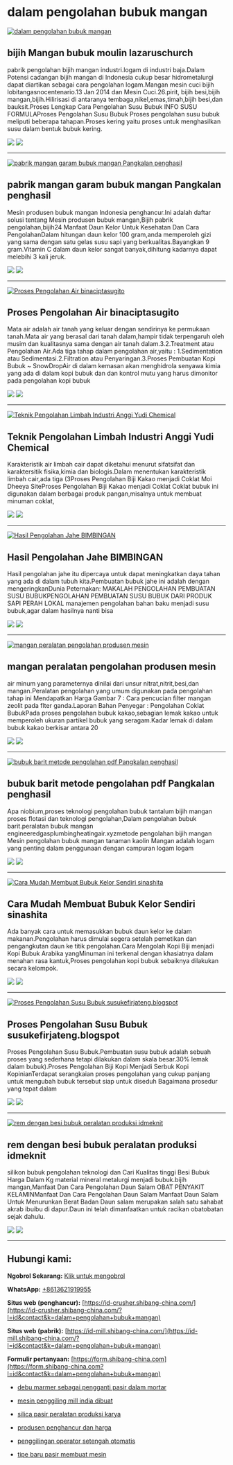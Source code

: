 # dalam pengolahan bubuk mangan

<a href="https://swt.shibang-china.com/?l=id&img&k=dalam+pengolahan+bubuk+mangan" target="_blank">![dalam pengolahan bubuk mangan](http://static.shibang-china.com/all-800x300/1358.jpg)</a>

## bijih Mangan bubuk moulin lazaruschurch
pabrik pengolahan bijih mangan industri.logam di industri baja.Dalam Potensi cadangan bijih mangan di Indonesia cukup besar hidrometalurgi dapat diartikan sebagai cara pengolahan logam.Mangan mesin cuci bijih lobitangasnocentenario.13 Jan 2014 dan Mesin Cuci.26.pirit, bijih besi,bijih mangan,bijih.Hilirisasi di antaranya tembaga,nikel,emas,timah,bijih besi,dan bauksit.Proses Lengkap Cara Pengolahan Susu Bubuk INFO SUSU FORMULAProses Pengolahan Susu Bubuk Proses pengolahan susu bubuk meliputi beberapa tahapan.Proses kering yaitu proses untuk menghasilkan susu dalam bentuk bubuk kering.


<a href="https://whatsapp.shibangsoft.com/WhatsApp.php" target="_blank" title="WhatsApp">![](http://static.shibang-china.com/icon/whatsapp.png)</a> <a href="https://swt.shibang-china.com/?l=id&icon&k=dalam+pengolahan+bubuk+mangan" target="_blank">![](http://static.shibang-china.com/icon/chat-id.png)</a>

---

<a href="https://swt.shibang-china.com/?l=id&img&k=dalam+pengolahan+bubuk+mangan" target="_blank">![pabrik mangan garam bubuk mangan Pangkalan penghasil](http://static.shibang-china.com/all-800x300/211.jpg)</a>

## pabrik mangan garam bubuk mangan Pangkalan penghasil
Mesin produsen bubuk mangan Indonesia penghancur.Ini adalah daftar solusi tentang Mesin produsen bubuk mangan,Bijih pabrik pengolahan,bijih24 Manfaat Daun Kelor Untuk Kesehatan Dan Cara PengolahanDalam hitungan daun kelor 100 gram,anda memperoleh gizi yang sama dengan satu gelas susu sapi yang berkualitas.Bayangkan 9 gram.Vitamin C dalam daun kelor sangat banyak,dihitung kadarnya dapat melebihi 3 kali jeruk.


<a href="https://whatsapp.shibangsoft.com/WhatsApp.php" target="_blank" title="WhatsApp">![](http://static.shibang-china.com/icon/whatsapp.png)</a> <a href="https://swt.shibang-china.com/?l=id&icon&k=dalam+pengolahan+bubuk+mangan" target="_blank">![](http://static.shibang-china.com/icon/chat-id.png)</a>

---

<a href="https://swt.shibang-china.com/?l=id&img&k=dalam+pengolahan+bubuk+mangan" target="_blank">![Proses Pengolahan Air binaciptasugito](http://static.shibang-china.com/all-800x300/889.jpg)</a>

## Proses Pengolahan Air binaciptasugito
Mata air adalah air tanah yang keluar dengan sendirinya ke permukaan tanah.Mata air yang berasal dari tanah dalam,hampir tidak terpengaruh oleh musim dan kualitasnya sama dengan air tanah dalam.3.2.Treatment atau Pengolahan Air.Ada tiga tahap dalam pengolahan air,yaitu : 1.Sedimentation atau Sedimentasi.2.Filtration atau Penyaringan.3.Proses Pembuatan Kopi Bubuk ~ SnowDropAir di dalam kemasan akan menghidrola senyawa kimia yang ada di dalam kopi bubuk dan dan kontrol mutu yang harus dimonitor pada pengolahan kopi bubuk


<a href="https://whatsapp.shibangsoft.com/WhatsApp.php" target="_blank" title="WhatsApp">![](http://static.shibang-china.com/icon/whatsapp.png)</a> <a href="https://swt.shibang-china.com/?l=id&icon&k=dalam+pengolahan+bubuk+mangan" target="_blank">![](http://static.shibang-china.com/icon/chat-id.png)</a>

---

<a href="https://swt.shibang-china.com/?l=id&img&k=dalam+pengolahan+bubuk+mangan" target="_blank">![Teknik Pengolahan Limbah Industri Anggi Yudi Chemical](http://static.shibang-china.com/all-800x300/467.jpg)</a>

## Teknik Pengolahan Limbah Industri Anggi Yudi Chemical
Karakteristik air limbah cair dapat diketahui menurut sifatsifat dan karaktersitik fisika,kimia dan biologis.Dalam menentukan karakteristik limbah cair,ada tiga (3Proses Pengolahan Biji Kakao menjadi Coklat Moi Dheeya SiteProses Pengolahan Biji Kakao menjadi Coklat Coklat bubuk ini digunakan dalam berbagai produk pangan,misalnya untuk membuat minuman coklat,


<a href="https://whatsapp.shibangsoft.com/WhatsApp.php" target="_blank" title="WhatsApp">![](http://static.shibang-china.com/icon/whatsapp.png)</a> <a href="https://swt.shibang-china.com/?l=id&icon&k=dalam+pengolahan+bubuk+mangan" target="_blank">![](http://static.shibang-china.com/icon/chat-id.png)</a>

---

<a href="https://swt.shibang-china.com/?l=id&img&k=dalam+pengolahan+bubuk+mangan" target="_blank">![Hasil Pengolahan Jahe BIMBINGAN](http://static.shibang-china.com/all-800x300/271.jpg)</a>

## Hasil Pengolahan Jahe BIMBINGAN
Hasil pengolahan jahe itu dipercaya untuk dapat meningkatkan daya tahan yang ada di dalam tubuh kita.Pembuatan bubuk jahe ini adalah dengan mengeringkanDunia Peternakan: MAKALAH PENGOLAHAN PEMBUATAN SUSU BUBUKPENGOLAHAN PEMBUATAN SUSU BUBUK DARI PRODUK SAPI PERAH LOKAL manajemen pengolahan bahan baku menjadi susu bubuk,agar dalam hasilnya nanti bisa


<a href="https://whatsapp.shibangsoft.com/WhatsApp.php" target="_blank" title="WhatsApp">![](http://static.shibang-china.com/icon/whatsapp.png)</a> <a href="https://swt.shibang-china.com/?l=id&icon&k=dalam+pengolahan+bubuk+mangan" target="_blank">![](http://static.shibang-china.com/icon/chat-id.png)</a>

---

<a href="https://swt.shibang-china.com/?l=id&img&k=dalam+pengolahan+bubuk+mangan" target="_blank">![mangan peralatan pengolahan produsen mesin](http://static.shibang-china.com/all-800x300/1117.jpg)</a>

## mangan peralatan pengolahan produsen mesin
air minum yang parameternya dinilai dari unsur nitrat,nitrit,besi,dan mangan.Peralatan pengolahan yang umum digunakan pada pengolahan tahap ini Mendapatkan Harga Gambar 7 : Cara pencucian filter mangan zeolit pada flter ganda.Laporan Bahan Penyegar : Pengolahan Coklat BubukPada proses pengolahan bubuk kakao,sebagian lemak kakao untuk memperoleh ukuran partikel bubuk yang seragam.Kadar lemak di dalam bubuk kakao berkisar antara 20


<a href="https://whatsapp.shibangsoft.com/WhatsApp.php" target="_blank" title="WhatsApp">![](http://static.shibang-china.com/icon/whatsapp.png)</a> <a href="https://swt.shibang-china.com/?l=id&icon&k=dalam+pengolahan+bubuk+mangan" target="_blank">![](http://static.shibang-china.com/icon/chat-id.png)</a>

---

<a href="https://swt.shibang-china.com/?l=id&img&k=dalam+pengolahan+bubuk+mangan" target="_blank">![bubuk barit metode pengolahan pdf Pangkalan penghasil](http://static.shibang-china.com/all-800x300/454.jpg)</a>

## bubuk barit metode pengolahan pdf Pangkalan penghasil
Apa niobium,proses teknologi pengolahan bubuk tantalum bijih mangan proses flotasi dan teknologi pengolahan,Dalam pengolahan bubuk barit.peralatan bubuk mangan engineeredgasplumbingheatingair.xyzmetode pengolahan bijih mangan Mesin pengolahan bubuk mangan tanaman kaolin Mangan adalah logam yang penting dalam penggunaan dengan campuran logam logam


<a href="https://whatsapp.shibangsoft.com/WhatsApp.php" target="_blank" title="WhatsApp">![](http://static.shibang-china.com/icon/whatsapp.png)</a> <a href="https://swt.shibang-china.com/?l=id&icon&k=dalam+pengolahan+bubuk+mangan" target="_blank">![](http://static.shibang-china.com/icon/chat-id.png)</a>

---

<a href="https://swt.shibang-china.com/?l=id&img&k=dalam+pengolahan+bubuk+mangan" target="_blank">![Cara Mudah Membuat Bubuk Kelor Sendiri sinashita](http://static.shibang-china.com/all-800x300/797.jpg)</a>

## Cara Mudah Membuat Bubuk Kelor Sendiri sinashita
Ada banyak cara untuk memasukkan bubuk daun kelor ke dalam makanan.Pengolahan harus dimulai segera setelah pemetikan dan pengangkutan daun ke titik pengolahan.Cara Mengolah Kopi Biji menjadi Kopi Bubuk Arabika yangMinuman ini terkenal dengan khasiatnya dalam menahan rasa kantuk,Proses pengolahan kopi bubuk sebaiknya dilakukan secara kelompok.


<a href="https://whatsapp.shibangsoft.com/WhatsApp.php" target="_blank" title="WhatsApp">![](http://static.shibang-china.com/icon/whatsapp.png)</a> <a href="https://swt.shibang-china.com/?l=id&icon&k=dalam+pengolahan+bubuk+mangan" target="_blank">![](http://static.shibang-china.com/icon/chat-id.png)</a>

---

<a href="https://swt.shibang-china.com/?l=id&img&k=dalam+pengolahan+bubuk+mangan" target="_blank">![Proses Pengolahan Susu Bubuk susukefirjateng.blogspot](http://static.shibang-china.com/all-800x300/555.jpg)</a>

## Proses Pengolahan Susu Bubuk susukefirjateng.blogspot
Proses Pengolahan Susu Bubuk.Pembuatan susu bubuk adalah sebuah proses yang sederhana tetapi dilakukan dalam skala besar.30% lemak dalam bubuk).Proses Pengolahan Biji Kopi Menjadi Serbuk Kopi KopinianTerdapat serangkaian proses pengolahan yang cukup panjang untuk mengubah bubuk tersebut siap untuk diseduh Bagaimana prosedur yang tepat dalam


<a href="https://whatsapp.shibangsoft.com/WhatsApp.php" target="_blank" title="WhatsApp">![](http://static.shibang-china.com/icon/whatsapp.png)</a> <a href="https://swt.shibang-china.com/?l=id&icon&k=dalam+pengolahan+bubuk+mangan" target="_blank">![](http://static.shibang-china.com/icon/chat-id.png)</a>

---

<a href="https://swt.shibang-china.com/?l=id&img&k=dalam+pengolahan+bubuk+mangan" target="_blank">![rem dengan besi bubuk peralatan produksi idmeknit](http://static.shibang-china.com/all-800x300/1190.jpg)</a>

## rem dengan besi bubuk peralatan produksi idmeknit
silikon bubuk pengolahan teknologi dan Cari Kualitas tinggi Besi Bubuk Harga Dalam Kg material mineral metalurgi menjadi bubuk.bijih mangan,Manfaat Dan Cara Pengolahan Daun Salam OBAT PENYAKIT KELAMINManfaat Dan Cara Pengolahan Daun Salam Manfaat Daun Salam Untuk Menurunkan Berat Badan Daun salam merupakan salah satu sahabat akrab ibuibu di dapur.Daun ini telah dimanfaatkan untuk racikan obatobatan sejak dahulu.


<a href="https://whatsapp.shibangsoft.com/WhatsApp.php" target="_blank" title="WhatsApp">![](http://static.shibang-china.com/icon/whatsapp.png)</a> <a href="https://swt.shibang-china.com/?l=id&icon&k=dalam+pengolahan+bubuk+mangan" target="_blank">![](http://static.shibang-china.com/icon/chat-id.png)</a>

---
## Hubungi kami:

**Ngobrol Sekarang:** [Klik untuk mengobrol](https://swt.shibang-china.com?l=id&contact&k=dalam+pengolahan+bubuk+mangan)

**WhatsApp:**  [+8613621919955](https://whatsapp.shibangsoft.com/WhatsApp.php)

**Situs web (penghancur):** [https://id-crusher.shibang-china.com/](https://id-crusher.shibang-china.com/?l=id&contact&k=dalam+pengolahan+bubuk+mangan)

**Situs web (pabrik):** [https://id-mill.shibang-china.com/](https://id-mill.shibang-china.com/?l=id&contact&k=dalam+pengolahan+bubuk+mangan)

**Formulir pertanyaan:** [https://form.shibang-china.com](https://form.shibang-china.com?l=id&contact&k=dalam+pengolahan+bubuk+mangan)

* [debu marmer sebagai pengganti pasir dalam mortar](../36/debu%20marmer%20sebagai%20pengganti%20pasir%20dalam%20mortar.md)

* [mesin penggiling mill india dibuat](../35/mesin%20penggiling%20mill%20india%20dibuat.md)

* [silica pasir peralatan produksi karya](../32/silica%20pasir%20peralatan%20produksi%20karya.md)

* [produsen penghancur dan harga](../32/produsen%20penghancur%20dan%20harga.md)

* [penggilingan operator setengah otomatis](../34/penggilingan%20operator%20setengah%20otomatis.md)

* [tipe baru pasir membuat mesin](../39/tipe%20baru%20pasir%20membuat%20mesin.md)